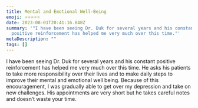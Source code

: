 ```yaml
---
title: Mental and Emotional Well-Being
emoji: ⭐⭐⭐⭐⭐
date: 2023-08-01T20:41:16.848Z
summary: '"I have been seeing Dr. Duk for several years and his constant
  positive reinforcement has helped me very much over this time."'
metaDescription: ""
tags: []
---
```

I have been seeing Dr. Duk for several years and his constant positive reinforcement has helped me very much over this time. He asks his patients to take more responsibility over their lives and to make daily steps to improve their mental and emotional well being. Because of this encouragement, I was gradually able to get over my depression and take on new challenges. His appointments are very short but he takes careful notes and doesn’t waste your time.